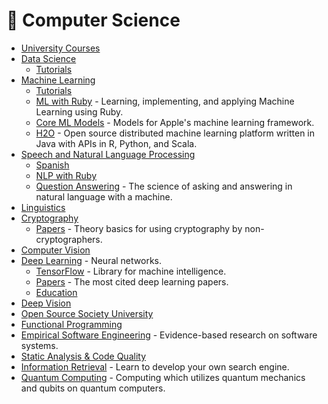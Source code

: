 # 🧪 Computer Science

* [University Courses](https://github.com/prakhar1989/awesome-courses#readme)
* [Data Science](https://github.com/bulutyazilim/awesome-datascience#readme)
  * [Tutorials](https://github.com/siboehm/awesome-learn-datascience#readme)
* [Machine Learning](https://github.com/josephmisiti/awesome-machine-learning#readme)
  * [Tutorials](https://github.com/ujjwalkarn/Machine-Learning-Tutorials#readme)
  * [ML with Ruby](https://github.com/arbox/machine-learning-with-ruby#readme) - Learning, implementing, and applying Machine Learning using Ruby.
  * [Core ML Models](https://github.com/likedan/Awesome-CoreML-Models#readme) - Models for Apple's machine learning framework.
  * [H2O](https://github.com/h2oai/awesome-h2o#readme) - Open source distributed machine learning platform written in Java with APIs in R, Python, and Scala.
* [Speech and Natural Language Processing](https://github.com/edobashira/speech-language-processing#readme)
  * [Spanish](https://github.com/dav009/awesome-spanish-nlp#readme)
  * [NLP with Ruby](https://github.com/arbox/nlp-with-ruby#readme)
  * [Question Answering](https://github.com/seriousmac/awesome-qa#readme) - The science of asking and answering in natural language with a machine.
* [Linguistics](https://github.com/theimpossibleastronaut/awesome-linguistics#readme)
* [Cryptography](https://github.com/sobolevn/awesome-cryptography#readme)
  * [Papers](https://github.com/pFarb/awesome-crypto-papers#readme) - Theory basics for using cryptography by non-cryptographers.
* [Computer Vision](https://github.com/jbhuang0604/awesome-computer-vision#readme)
* [Deep Learning](https://github.com/ChristosChristofidis/awesome-deep-learning#readme) - Neural networks.
  * [TensorFlow](https://github.com/jtoy/awesome-tensorflow#readme) - Library for machine intelligence.
  * [Papers](https://github.com/terryum/awesome-deep-learning-papers#readme) - The most cited deep learning papers.
  * [Education](https://github.com/guillaume-chevalier/awesome-deep-learning-resources#readme)
* [Deep Vision](https://github.com/kjw0612/awesome-deep-vision#readme)
* [Open Source Society University](https://github.com/ossu/computer-science#readme)
* [Functional Programming](https://github.com/lucasviola/awesome-functional-programming#readme)
* [Empirical Software Engineering](https://github.com/dspinellis/awesome-msr#readme) - Evidence-based research on software systems.
* [Static Analysis & Code Quality](https://github.com/mre/awesome-static-analysis#readme)
* [Information Retrieval](https://github.com/harpribot/awesome-information-retrieval#readme) - Learn to develop your own search engine.
* [Quantum Computing](https://github.com/desireevl/awesome-quantum-computing#readme) - Computing which utilizes quantum mechanics and qubits on quantum computers.

